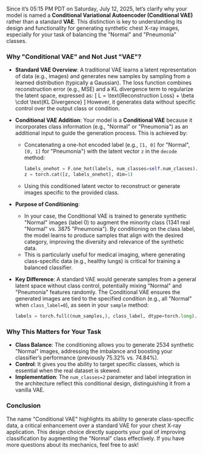 Since it’s 05:15 PM PDT on Saturday, July 12, 2025, let’s clarify why your model is named a **Conditional Variational Autoencoder (Conditional VAE)** rather than a standard **VAE**. This distinction is key to understanding its design and functionality for generating synthetic chest X-ray images, especially for your task of balancing the "Normal" and "Pneumonia" classes.

### Why "Conditional VAE" and Not Just "VAE"?

- **Standard VAE Overview**: A traditional VAE learns a latent representation of data (e.g., images) and generates new samples by sampling from a learned distribution (typically a Gaussian). The loss function combines reconstruction error (e.g., MSE) and a KL divergence term to regularize the latent space, expressed as:
  \[
  L = \text{Reconstruction Loss} + \beta \cdot \text{KL Divergence}
  \]
  However, it generates data without specific control over the output class or condition.

- **Conditional VAE Addition**: Your model is a **Conditional VAE** because it incorporates class information (e.g., "Normal" or "Pneumonia") as an additional input to guide the generation process. This is achieved by:
  - Concatenating a one-hot encoded label (e.g., `[1, 0]` for "Normal", `[0, 1]` for "Pneumonia") with the latent vector `z` in the `decode` method:
    ```python
    labels_onehot = F.one_hot(labels, num_classes=self.num_classes).float()
    z = torch.cat([z, labels_onehot], dim=1)
    ```
  - Using this conditioned latent vector to reconstruct or generate images specific to the provided class.

- **Purpose of Conditioning**: 
  - In your case, the Conditional VAE is trained to generate synthetic "Normal" images (label 0) to augment the minority class (1341 real "Normal" vs. 3875 "Pneumonia"). By conditioning on the class label, the model learns to produce samples that align with the desired category, improving the diversity and relevance of the synthetic data.
  - This is particularly useful for medical imaging, where generating class-specific data (e.g., healthy lungs) is critical for training a balanced classifier.

- **Key Difference**: A standard VAE would generate samples from a general latent space without class control, potentially mixing "Normal" and "Pneumonia" features randomly. The Conditional VAE ensures the generated images are tied to the specified condition (e.g., all "Normal" when `class_label=0`), as seen in your `sample` method:
  ```python
  labels = torch.full((num_samples,), class_label, dtype=torch.long).to(device)
  ```

### Why This Matters for Your Task
- **Class Balance**: The conditioning allows you to generate 2534 synthetic "Normal" images, addressing the imbalance and boosting your classifier’s performance (previously 75.32% vs. 74.84%).
- **Control**: It gives you the ability to target specific classes, which is essential when the real dataset is skewed.
- **Implementation**: The `num_classes=2` parameter and label integration in the architecture reflect this conditional design, distinguishing it from a vanilla VAE.

### Conclusion
The name "Conditional VAE" highlights its ability to generate class-specific data, a critical enhancement over a standard VAE for your chest X-ray application. This design choice directly supports your goal of improving classification by augmenting the "Normal" class effectively. If you have more questions about its mechanics, feel free to ask!